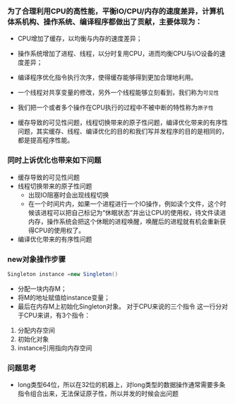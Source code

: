 ### 为了合理利用CPU的高性能，平衡IO/CPU/内存的速度差异，计算机体系机构、操作系统、编译程序都做出了贡献，主要体现为：
  - CPU增加了缓存，以均衡与内存的速度差异；
  - 操作系统增加了进程、线程，以分时复用CPU，进而均衡CPU与I/O设备的速度差异；
  - 编译程序优化指令执行次序，使得缓存能够得到更加合理地利用。

- 一个线程对共享变量的修改，另外一个线程能够立刻看到，我们称为```可见性```
- 我们把一个或者多个操作在CPU执行的过程中不被中断的特性称为```原子性```
- 缓存导致的可见性问题，线程切换带来的原子性问题，编译优化带来的有序性问题，其实缓存、线程、编译优化的目的和我们写并发程序的目的是相同的，都是提高程序性能。

### 同时上诉优化也带来如下问题
- 缓存导致的可见性问题
- 线程切换带来的原子性问题
  - 出现IO阻塞时会出现线程切换
  - 在一个时间片内，如果一个进程进行一个IO操作，例如读个文件，这个时候该进程可以把自己标记为“休眠状态”并出让CPU的使用权，待文件读进内存，操作系统会把这个休眠的进程唤醒，唤醒后的进程就有机会重新获得CPU的使用权了。
- 编译优化带来的有序性问题

### new对象操作步骤
``` java
Singleton instance =new Singleton()
```
- 分配一块内存M；
- 将M的地址赋值给instance变量；
- 最后在内存M上初始化Singleton对象。
对于CPU来说的三个指令
这一行分对于CPU来讲，有3个指令：
1. 分配内存空间
2. 初始化对象
3. instance引用指向内存空间
### 问题思考
- long类型64位，所以在32位的机器上，对long类型的数据操作通常需要多条指令组合出来，无法保证原子性，所以并发的时候会出问题